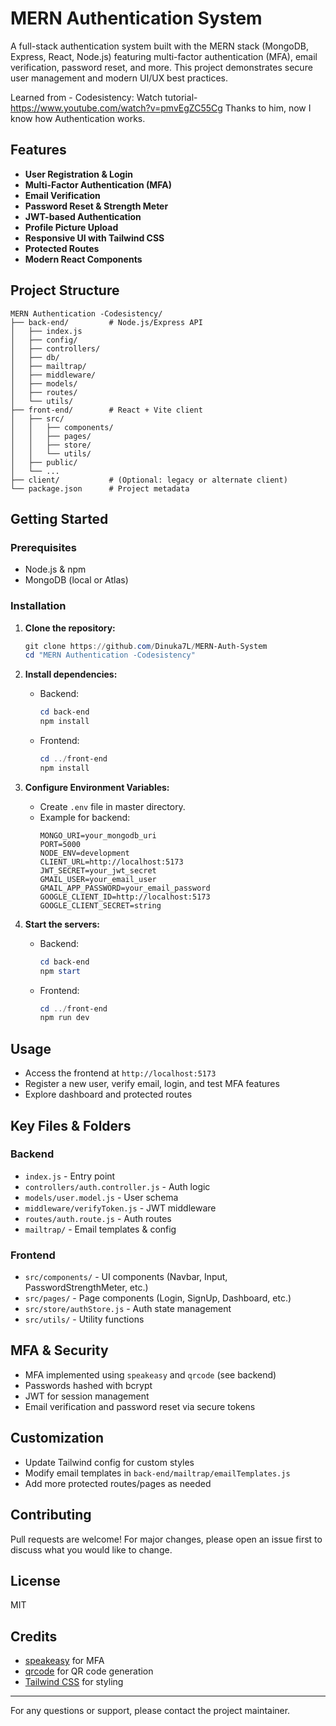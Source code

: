 # MERN Authentication System

A full-stack authentication system built with the MERN stack (MongoDB, Express, React, Node.js) featuring multi-factor authentication (MFA), email verification, password reset, and more. This project demonstrates secure user management and modern UI/UX best practices.


Learned from - Codesistency: Watch tutorial- https://www.youtube.com/watch?v=pmvEgZC55Cg
Thanks to him, now I know how Authentication works.

## Features

- **User Registration & Login**
- **Multi-Factor Authentication (MFA)**
- **Email Verification**
- **Password Reset & Strength Meter**
- **JWT-based Authentication**
- **Profile Picture Upload**
- **Responsive UI with Tailwind CSS**
- **Protected Routes**
- **Modern React Components**

## Project Structure

```
MERN Authentication -Codesistency/
├── back-end/         # Node.js/Express API
│   ├── index.js
│   ├── config/
│   ├── controllers/
│   ├── db/
│   ├── mailtrap/
│   ├── middleware/
│   ├── models/
│   ├── routes/
│   └── utils/
├── front-end/        # React + Vite client
│   ├── src/
│   │   ├── components/
│   │   ├── pages/
│   │   ├── store/
│   │   └── utils/
│   ├── public/
│   └── ...
├── client/           # (Optional: legacy or alternate client)
└── package.json      # Project metadata
```

## Getting Started

### Prerequisites
- Node.js & npm
- MongoDB (local or Atlas)

### Installation

1. **Clone the repository:**
   ```powershell
   git clone https://github.com/Dinuka7L/MERN-Auth-System
   cd "MERN Authentication -Codesistency"
   ```

2. **Install dependencies:**
   - Backend:
     ```powershell
     cd back-end
     npm install
     ```
   - Frontend:
     ```powershell
     cd ../front-end
     npm install
     ```

3. **Configure Environment Variables:**
   - Create `.env` file in master directory.
   - Example for backend:
     ```env
     MONGO_URI=your_mongodb_uri
     PORT=5000
     NODE_ENV=development
     CLIENT_URL=http://localhost:5173
     JWT_SECRET=your_jwt_secret
     GMAIL_USER=your_email_user
     GMAIL_APP_PASSWORD=your_email_password
     GOOGLE_CLIENT_ID=http://localhost:5173
     GOOGLE_CLIENT_SECRET=string
     ```

4. **Start the servers:**
   - Backend:
     ```powershell
     cd back-end
     npm start
     ```
   - Frontend:
     ```powershell
     cd ../front-end
     npm run dev
     ```

## Usage

- Access the frontend at `http://localhost:5173`
- Register a new user, verify email, login, and test MFA features
- Explore dashboard and protected routes

## Key Files & Folders

### Backend
- `index.js` - Entry point
- `controllers/auth.controller.js` - Auth logic
- `models/user.model.js` - User schema
- `middleware/verifyToken.js` - JWT middleware
- `routes/auth.route.js` - Auth routes
- `mailtrap/` - Email templates & config

### Frontend
- `src/components/` - UI components (Navbar, Input, PasswordStrengthMeter, etc.)
- `src/pages/` - Page components (Login, SignUp, Dashboard, etc.)
- `src/store/authStore.js` - Auth state management
- `src/utils/` - Utility functions

## MFA & Security
- MFA implemented using `speakeasy` and `qrcode` (see backend)
- Passwords hashed with bcrypt
- JWT for session management
- Email verification and password reset via secure tokens

## Customization
- Update Tailwind config for custom styles
- Modify email templates in `back-end/mailtrap/emailTemplates.js`
- Add more protected routes/pages as needed

## Contributing
Pull requests are welcome! For major changes, please open an issue first to discuss what you would like to change.

## License
MIT

## Credits
- [speakeasy](https://github.com/speakeasyjs/speakeasy) for MFA
- [qrcode](https://github.com/soldair/node-qrcode) for QR code generation
- [Tailwind CSS](https://tailwindcss.com/) for styling

---

For any questions or support, please contact the project maintainer.
